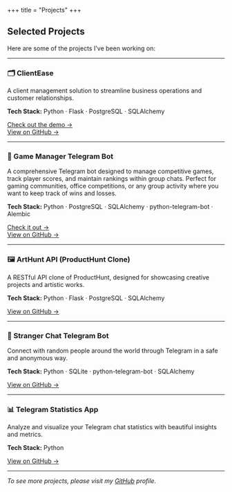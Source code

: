 +++
title = "Projects"
+++

## Selected Projects

Here are some of the projects I've been working on:

---

### 🗂️ ClientEase

A client management solution to streamline business operations and
customer relationships.

**Tech Stack:** Python · Flask · PostgreSQL · SQLAlchemy

[Check out the demo →](https://ce.pouria.site/)  
[View on GitHub →](https://github.com/p-forghani/client-ease)

---

### 🎾 Game Manager Telegram Bot

A comprehensive Telegram bot designed to manage competitive games,
track player scores, and maintain rankings within group chats.
Perfect for gaming communities, office competitions, or any group
activity where you want to keep track of wins and losses.

**Tech Stack:** Python · PostgreSQL · SQLAlchemy · python-telegram-bot · Alembic

[Check it out →](https://t.me/game_manager_bot)  
[View on GitHub →](https://github.com/p-forghani/game-manager-bot)

---

### 🖼️ ArtHunt API (ProductHunt Clone)

A RESTful API clone of ProductHunt, designed for showcasing creative
projects and artistic works.

**Tech Stack:** Python · Flask · PostgreSQL · SQLAlchemy

[View on GitHub →](https://github.com/p-forghani/art-gallery-api)


---

### 💬 Stranger Chat Telegram Bot

Connect with random people around the world through Telegram in a
safe and anonymous way.

**Tech Stack:** Python · SQLite · python-telegram-bot · SQLAlchemy

[View on GitHub →](https://github.com/p-forghani/stranger_telegram_bot)

---

### 📊 Telegram Statistics App

Analyze and visualize your Telegram chat statistics with beautiful
insights and metrics.

**Tech Stack:** Python

[View on GitHub →](https://github.com/p-forghani/telegram-statistics)


---

*To see more projects, please visit my [GitHub](https://github.com/p-forghani/) profile.*